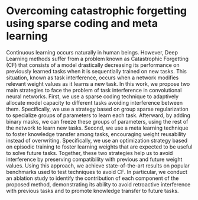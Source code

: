 # Overcoming catastrophic forgetting using sparse coding and meta learning

Continuous learning occurs naturally in human beings. However, Deep Learning methods suffer from a problem known as Catastrophic Forgetting (CF) that consists of a model drastically decreasing its performance on previously learned tasks when it is sequentially trained on new tasks. This situation, known as task interference, occurs when a network modifies relevant weight values as it learns a new task. In this work, we propose two main strategies to face the problem of task interference in convolutional neural networks. First, we use a sparse coding technique to adaptively allocate model capacity to different tasks avoiding interference between them. Specifically, we use a strategy based on group sparse regularization to specialize groups of parameters to learn each task. Afterward, by adding binary masks, we can freeze these groups of parameters, using the rest of the network to learn new tasks. Second, we use a meta learning technique to foster knowledge transfer among tasks, encouraging weight reusability instead of overwriting. Specifically, we use an optimization strategy based on episodic training to foster learning weights that are expected to be useful to solve future tasks. Together, these two strategies help us to avoid interference by preserving compatibility with previous and future weight values. Using this approach, we achieve state-of-the-art results on popular benchmarks used to test techniques to avoid CF. In particular, we conduct an ablation study to identify the contribution of each component of the proposed method, demonstrating its ability to avoid retroactive interference with previous tasks and to promote knowledge transfer to future tasks.


